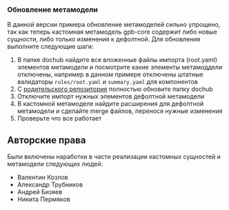 ### Обновление метамодели
В данной версии примера обновление метамоделей сильно упрощено, так как теперь кастомная метамодель gpb-core содержит либо новые сущности, либо только изменения к дефолтной. Для обновления выполните следующие шаги:
1. В папке dochub найдите все вложенные файлы импорта (root.yaml) элементов метамодели и посмотрите какие элементы метамоддели отключены, например в данном примере отключены штатные валидаторы `rules/root.yaml` и `summary.yaml` для компонентов
2. С [родительского репозитория](https://github.com/RabotaRu/DocHub/tree/master/public/metamodel) полностью обновите папку dochub
3. Отключите импорт нужных элементов дефолтной метамодели
4. В кастомной метамоделе найдите расширения для дефолтной метамодели и сделайте merge файлов, перенося нужные изменения
5. Проверьте что все работает


## Авторские права
Были включены наработки в части реализации кастомных сущностей и метамодели следующих людей:
* Валентин Козлов
* Александр Трубников
* Андрей Бизяев
* Никита Пермяков
